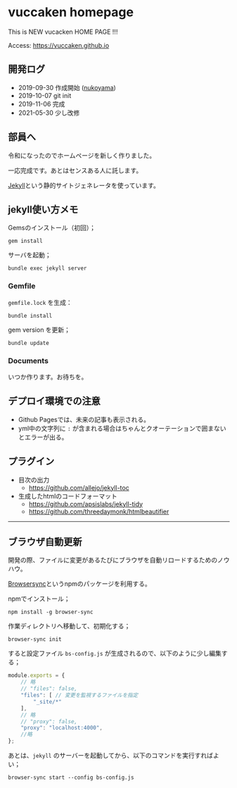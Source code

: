 # vuccaken homepage

This is NEW vucacken HOME PAGE !!!

Access: https://vuccaken.github.io

## 開発ログ
- 2019-09-30 作成開始 ([nukoyama](https://github.com/znuko))
- 2019-10-07 git init
- 2019-11-06 完成
- 2021-05-30 少し改修

## 部員へ

令和になったのでホームページを新しく作りました。

一応完成です。あとはセンスある人に託します。

[Jekyll](http://jekyllrb-ja.github.io/docs/)という静的サイトジェネレータを使っています。


## jekyll使い方メモ

Gemsのインストール（初回）；

```
gem install
```

サーバを起動；

```
bundle exec jekyll server
```

### Gemfile

`gemfile.lock` を生成：

```
bundle install
```

gem version を更新；

```
bundle update
```

### Documents

いつか作ります。お待ちを。

## デプロイ環境での注意

- Github Pagesでは、未来の記事も表示される。
- yml中の文字列に `:` が含まれる場合はちゃんとクオーテーションで囲まないとエラーが出る。

## プラグイン

- 目次の出力
  - https://github.com/allejo/jekyll-toc
- 生成したhtmlのコードフォーマット
  - https://github.com/apsislabs/jekyll-tidy
  - https://github.com/threedaymonk/htmlbeautifier

---

## ブラウザ自動更新

開発の際、ファイルに変更があるたびにブラウザを自動リロードするためのノウハウ。

[Browsersync](https://browsersync.io)というnpmのパッケージを利用する。

npmでインストール；

```
npm install -g browser-sync
```

作業ディレクトリへ移動して、初期化する；

```
browser-sync init
```

すると設定ファイル `bs-config.js` が生成されるので、以下のように少し編集する；

```js
module.exports = {
    // 略
    // "files": false,
    "files": [ // 変更を監視するファイルを指定
        "_site/*"
    ],
    // 略
    // "proxy": false,
    "proxy": "localhost:4000",
    //略
};
```

あとは、`jekyll` のサーバーを起動してから、以下のコマンドを実行すればよい；

```
browser-sync start --config bs-config.js
```